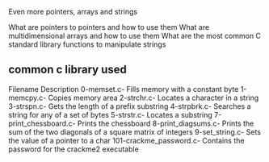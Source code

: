  Even more pointers, arrays and strings


What are pointers to pointers and how to use them
What are multidimensional arrays and how to use them
What are the most common C standard library functions to manipulate strings

## common c library used
Filename	Description
0-memset.c-	Fills memory with a constant byte
1-memcpy.c-	Copies memory area
2-strchr.c-	Locates a character in a string
3-strspn.c-	Gets the length of a prefix substring
4-strpbrk.c-	Searches a string for any of a set of bytes
5-strstr.c-	Locates a substring
7-print_chessboard.c-	Prints the chessboard
8-print_diagsums.c-	Prints the sum of the two diagonals of a square matrix of integers
9-set_string.c-	Sets the value of a pointer to a char
101-crackme_password.c-	Contains the password for the crackme2 executable
